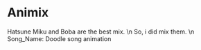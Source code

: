 # Animix
Hatsune Miku and Boba are the best mix. \n
So, i did mix them. \n
Song_Name: Doodle song animation
